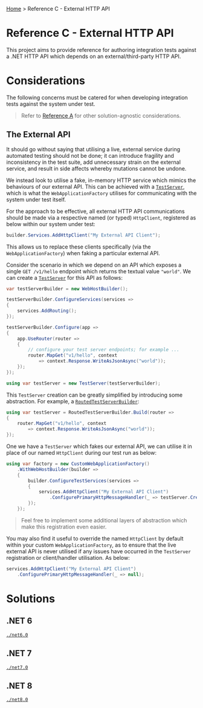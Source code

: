 [Home](/) > Reference C - External HTTP API

# Reference C - External HTTP API

This project aims to provide reference for authoring integration tests against a .NET HTTP API which depends on an external/third-party HTTP API.

# Considerations

The following concerns must be catered for when developing integration tests against the system under test.

> Refer to [Reference A](<../Reference A - No external dependencies>) for other solution-agnostic considerations.

## The External API

It should go without saying that utilising a live, external service during automated testing should not be done; it can introduce fragility and inconsistency in the test suite, add unnecessary strain on the external service, and result in side affects whereby mutations cannot be undone.

We instead look to utilise a fake, in-memory HTTP service which mimics the behaviours of our external API. This can be achieved with a [`TestServer`](https://learn.microsoft.com/en-au/dotnet/api/microsoft.aspnetcore.testhost.testserver?view=aspnetcore-6.0), which is what the `WebApplicationFactory` utilises for communicating with the system under test itself.

For the approach to be effective, all external HTTP API communications should be made via a respective named (or typed) `HttpClient`, registered as below within our system under test:

``` csharp
builder.Services.AddHttpClient("My External API Client");
```

This allows us to replace these clients specifically (via the `WebApplicationFactory`) when faking a particular external API.

Consider the scenario in which we depend on an API which exposes a single `GET /v1/hello` endpoint which returns the textual value `"world"`. We can create a [`TestServer`](https://learn.microsoft.com/en-au/dotnet/api/microsoft.aspnetcore.testhost.testserver?view=aspnetcore-6.0) for this API as follows:

``` csharp
var testServerBuilder = new WebHostBuilder();

testServerBuilder.ConfigureServices(services =>
{
    services.AddRouting();
});

testServerBuilder.Configure(app =>
{
    app.UseRouter(router =>
    {
        // configure your test server endpoints; for example ...
        router.MapGet("v1/hello", context
            => context.Response.WriteAsJsonAsync("world"));
    });
});

using var testServer = new TestServer(testServerBuilder);
```

This `TestServer` creation can be greatly simplified by introducing some abstraction. For example, a [`RoutedTestServerBuilder`](./net6.0/Example.Api.Tests/RoutedTestServerBuilder.cs):

``` csharp
using var testServer = RoutedTestServerBuilder.Build(router =>
{
    router.MapGet("v1/hello", context
        => context.Response.WriteAsJsonAsync("world"));
});
```

One we have a `TestServer` which fakes our external API, we can utilise it in place of our named `HttpClient` during our test run as below:

``` csharp
using var factory = new CustomWebApplicationFactory()
    .WithWebHostBuilder(builder =>
    {
        builder.ConfigureTestServices(services =>
        {
            services.AddHttpClient("My External API Client")
                .ConfigurePrimaryHttpMessageHandler(_ => testServer.CreateHandler());
        });
    });
```

> Feel free to implement some additional layers of abstraction which make this registration even easier.

You may also find it useful to override the named `HttpClient` by default within your custom `WebApplicationFactory`, as to ensure that the live external API is never utilised if any issues have occurred in the `TestServer` registration or client/handler utilisation. As below:

``` csharp
services.AddHttpClient("My External API Client")
    .ConfigurePrimaryHttpMessageHandler(_ => null);
```

# Solutions

## .NET 6

[`./net6.0`](./net6.0)

## .NET 7

[`./net7.0`](./net7.0)

## .NET 8

[`./net8.0`](./net8.0)
